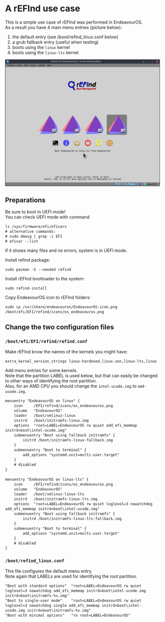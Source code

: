 # A rEFInd use case

This is a simple use case of rEFInd was performed in EndeavourOS.<br>
As a result you have 4 main menu entries (picture below):

1. the default entry (see /boot/refind_linux.conf below)
2. a grub fallback entry (useful when testing)
3. boots using the `linux` kernel
4. boots using the `linux-lts` kernel

![](refind.png)

## Preparations

Be sure to boot in UEFI mode!<br>
You can check UEFI mode with command
```
ls /sys/firmware/efi/efivars
# alternative commands:
# sudo dmesg | grep -i EFI
# efivar --list
```
If it shows many files and no errors, system is in UEFI mode.

Install refind package:
```
sudo pacman -S --needed refind
```


Install rEFInd bootloader to the system:
```
sudo refind-install
```

Copy EndeavourOS icon to rEFInd folders:
```
sudo cp /usr/share/endeavouros/EndeavourOS-icon.png /boot/efi/EFI/refind/icons/os_endeavouros.png
```

## Change the two configuration files

### `/boot/efi/EFI/refind/refind.conf`

Make rEFInd know the names of the kernels you might have:
```
extra_kernel_version_strings linux-hardened,linux-zen,linux-lts,linux
```
Add menu entries for some kernels.<br>
Note that the partition LABEL is used below, but that can easily be changed to other ways of identifying the root partition.<br>
Also, for an AMD CPU you should change the `intel-ucode.img` to `amd-ucode.img`.
```
menuentry "EndeavourOS on linux" {
    icon     /EFI/refind/icons/os_endeavouros.png
    volume   "EndeavourOS"
    loader   /boot/vmlinuz-linux
    initrd   /boot/initramfs-linux.img
    options  "root=LABEL=EndeavourOS rw quiet add_efi_memmap initrd=boot\intel-ucode.img"
    submenuentry "Boot using fallback initramfs" {
        initrd /boot/initramfs-linux-fallback.img
    }
    submenuentry "Boot to terminal" {
        add_options "systemd.unit=multi-user.target"
    }
    # disabled
}

menuentry "EndeavourOS on linux-lts" {
    icon     /EFI/refind/icons/os_endeavouros.png
    volume   "EndeavourOS"
    loader   /boot/vmlinuz-linux-lts
    initrd   /boot/initramfs-linux-lts.img
    options  "root=LABEL=EndeavourOS rw quiet loglevel=3 nowatchdog add_efi_memmap initrd=boot\intel-ucode.img"
    submenuentry "Boot using fallback initramfs" {
        initrd /boot/initramfs-linux-lts-fallback.img
    }
    submenuentry "Boot to terminal" {
        add_options "systemd.unit=multi-user.target"
    }
    # disabled
}
```

### `/boot/refind_linux.conf`

This file configures the default menu entry.<br>
Note again that LABELs are used for identifying the root partition.

```
"Boot with standard options"  "root=LABEL=EndeavourOS rw quiet loglevel=3 nowatchdog add_efi_memmap initrd=boot\intel-ucode.img initrd=boot\initramfs-%v.img"
"Boot to single-user mode"    "root=LABEL=EndeavourOS rw quiet loglevel=3 nowatchdog single add_efi_memmap initrd=boot\intel-ucode.img initrd=boot\initramfs-%v.img"
"Boot with minimal options"   "ro root=LABEL=EndeavourOS"
```
